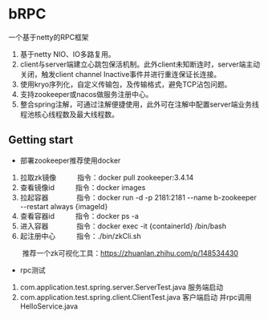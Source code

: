 # bRPC

一个基于netty的RPC框架

1. 基于netty NIO、IO多路复用。
2. client与server端建立心跳包保活机制。此外client未知断连时，server端主动关闭，触发client channel Inactive事件并进行重连保证长连接。
3. 使用kryo序列化，自定义传输包，及传输格式，避免TCP沾包问题。
4. 支持zookeeper或nacos做服务注册中心。
5. 整合spring注解，可通过注解便捷使用，此外可在注解中配置server端业务线程池核心线程数及最大线程数。

## Getting start

- 部署zookeeper推荐使用docker

1. 拉取zk镜像&emsp;&emsp;&emsp;指令：docker pull zookeeper:3.4.14
2. 查看镜像id&emsp;&emsp;&emsp;指令：docker images
3. 拉起容器&emsp;&emsp;&emsp;&emsp;指令：docker run -d -p 2181:2181 --name b-zookeeper --restart always {imageId}
4. 查看容器id&emsp;&emsp;&emsp;指令：docker ps -a
5. 进入容器&emsp;&emsp;&emsp;&emsp;指令：docker exec -it {containerId} /bin/bash
6. 起注册中心&emsp;&emsp;&emsp;指令：./bin/zkCli.sh

&emsp;&emsp;推荐一个zk可视化工具：https://zhuanlan.zhihu.com/p/148534430

- rpc测试 

1. com.application.test.spring.server.ServerTest.java  服务端启动
2. com.application.test.spring.client.ClientTest.java  客户端启动 并rpc调用HelloService.java





